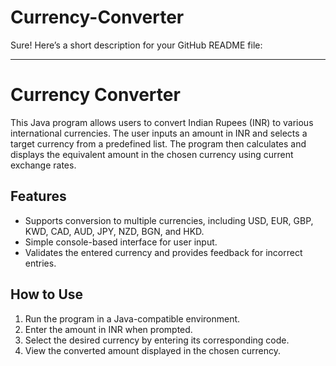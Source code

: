 # Currency-Converter

Sure! Here’s a short description for your GitHub README file:

---

# Currency Converter

This Java program allows users to convert Indian Rupees (INR) to various international currencies. The user inputs an amount in INR and selects a target currency from a predefined list. The program then calculates and displays the equivalent amount in the chosen currency using current exchange rates.

## Features

- Supports conversion to multiple currencies, including USD, EUR, GBP, KWD, CAD, AUD, JPY, NZD, BGN, and HKD.
- Simple console-based interface for user input.
- Validates the entered currency and provides feedback for incorrect entries.

## How to Use

1. Run the program in a Java-compatible environment.
2. Enter the amount in INR when prompted.
3. Select the desired currency by entering its corresponding code.
4. View the converted amount displayed in the chosen currency.
